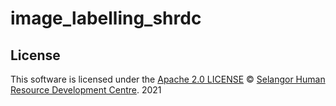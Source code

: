 # image_labelling_shrdc
 
## License

This software is licensed under the [Apache 2.0 LICENSE](/LICENSE) © [Selangor Human Resource Development Centre](http://www.shrdc.org.my/). 2021
